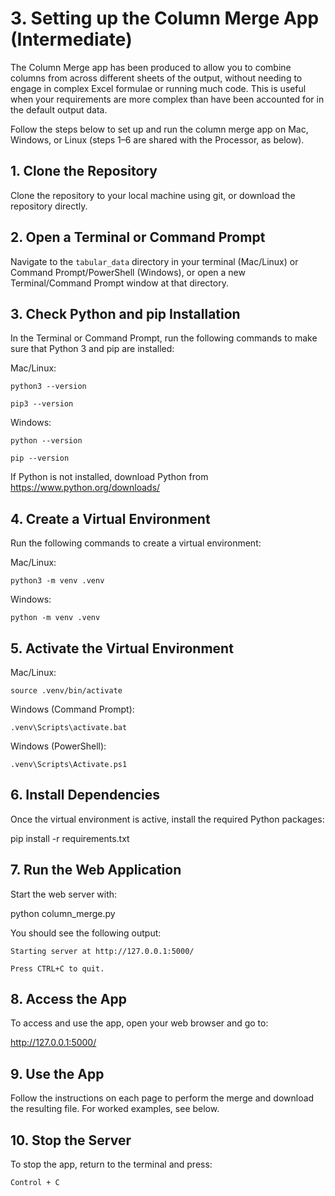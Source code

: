 # 3. Setting up the Column Merge App (Intermediate)

The Column Merge app has been produced to allow you to combine columns from across different sheets of the output, without needing to engage in complex Excel formulae or running much code. This is useful when your requirements are more complex than have been accounted for in the default output data.

Follow the steps below to set up and run the column merge app on Mac, Windows, or Linux (steps 1–6 are shared with the Processor, as below).

## 1. Clone the Repository

Clone the repository to your local machine using git, or download the repository directly.

## 2. Open a Terminal or Command Prompt

Navigate to the `tabular_data` directory in your terminal (Mac/Linux) or Command Prompt/PowerShell (Windows), or open a new Terminal/Command Prompt window at that directory.

## 3. Check Python and pip Installation

In the Terminal or Command Prompt, run the following commands to make sure that Python 3 and pip are installed:

Mac/Linux:

	python3 --version
 
	pip3 --version

Windows:

	python --version
 
	pip --version

If Python is not installed, download Python from https://www.python.org/downloads/

## 4. Create a Virtual Environment

Run the following commands to create a virtual environment:

Mac/Linux:

	python3 -m venv .venv

Windows:

	python -m venv .venv

## 5. Activate the Virtual Environment

Mac/Linux:

	source .venv/bin/activate

Windows (Command Prompt):

	.venv\Scripts\activate.bat

Windows (PowerShell):

	.venv\Scripts\Activate.ps1

## 6. Install Dependencies

Once the virtual environment is active, install the required Python packages:

 pip install -r requirements.txt

## 7. Run the Web Application

Start the web server with:

  python column_merge.py
  
You should see the following output:

	Starting server at http://127.0.0.1:5000/
 
	Press CTRL+C to quit.

## 8. Access the App

To access and use the app, open your web browser and go to:

  http://127.0.0.1:5000/

## 9. Use the App

Follow the instructions on each page to perform the merge and download the resulting file. For worked examples, see below.

## 10. Stop the Server

To stop the app, return to the terminal and press:

    Control + C
